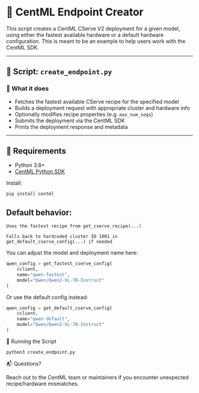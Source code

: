 # 🚀 CentML Endpoint Creator

This script creates a CentML CServe V2 deployment for a given model, using either the fastest available hardware or a default hardware configuration. This is meant to be an example to help users work with the CentML SDK. 

---

## 📄 Script: `create_endpoint.py`

### 🔧 What it does

- Fetches the fastest available CServe recipe for the specified model
- Builds a deployment request with appropriate cluster and hardware info
- Optionally modifies recipe properties (e.g. `max_num_seqs`)
- Submits the deployment via the CentML SDK
- Prints the deployment response and metadata

---

## 🧰 Requirements

- Python 3.8+
- [CentML Python SDK](https://pypi.org/project/centml/)

Install:

```bash
pip install centml
```
## Default behavior:

    Uses the fastest recipe from get_cserve_recipe(...)

    Falls back to hardcoded cluster ID 1001 in get_default_cserve_config(...) if needed

You can adjust the model and deployment name here:
```python
qwen_config = get_fastest_cserve_config(
    cclient,
    name="qwen-fastest",
    model="Qwen/Qwen2-VL-7B-Instruct"
)
```
Or use the default config instead:

```python
qwen_config = get_default_cserve_config(
    cclient,
    name="qwen-default",
    model="Qwen/Qwen2-VL-7B-Instruct"
)
```
🧪 Running the Script

`python3 create_endpoint.py`

📬 Questions?

Reach out to the CentML team or maintainers if you encounter unexpected recipe/hardware mismatches.
